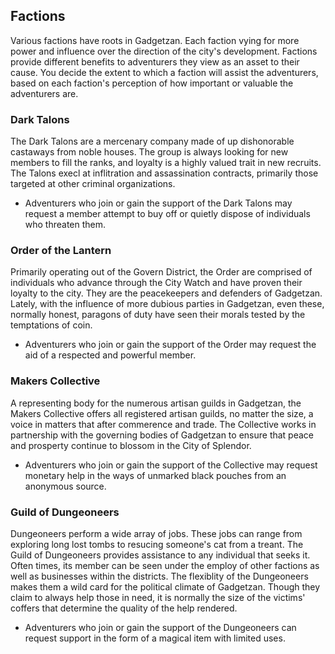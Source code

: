 ## Factions
Various factions have roots in Gadgetzan. Each faction vying for more power and influence over the direction of the city's development. Factions provide different benefits to adventurers they view as an asset to their cause. You decide the extent to which a faction will assist the adventurers, based on each faction's perception of how important or valuable the adventurers are.

### Dark Talons
The Dark Talons are a mercenary company made of up dishonorable castaways from noble houses. The group is always looking for new members to fill the ranks, and loyalty is a highly valued trait in new recruits. The Talons execl at inflitration and assassination contracts, primarily those targeted at other criminal organizations.

- Adventurers who join or gain the support of the Dark Talons may request a member attempt to buy off or quietly dispose of individuals who threaten them.

### Order of the Lantern
Primarily operating out of the Govern District, the Order are comprised of individuals who advance through the City Watch and have proven their loyalty to the city. They are the peacekeepers and defenders of Gadgetzan. Lately, with the influence of more dubious parties in Gadgetzan, even these, normally honest, paragons of duty have seen their morals tested by the temptations of coin.

- Adventurers who join or gain the support of the Order may request the aid of a respected and powerful member.

### Makers Collective
A representing body for the numerous artisan guilds in Gadgetzan, the Makers Collective offers all registered artisan guilds, no matter the size, a voice in matters that after commerence and trade. The Collective works in partnership with the governing bodies of Gadgetzan to ensure that peace and prosperty continue to blossom in the City of Splendor.

- Adventurers who join or gain the support of the Collective may request monetary help in the ways of unmarked black pouches from an anonymous source.

### Guild of Dungeoneers
Dungeoneers perform a wide array of jobs. These jobs can range from exploring long lost tombs to resucing someone's cat from a treant. The Guild of Dungeoneers provides assistance to any individual that seeks it. Often times, its member can be seen under the employ of other factions as well as businesses within the districts. The flexiblity of the Dungeoneers makes them a wild card for the political climate of Gadgetzan. Though they claim to always help those in need, it is normally the size of the victims' coffers that determine the quality of the help rendered.

- Adventurers who join or gain the support of the Dungeoneers can request support in the form of a magical item with limited uses.